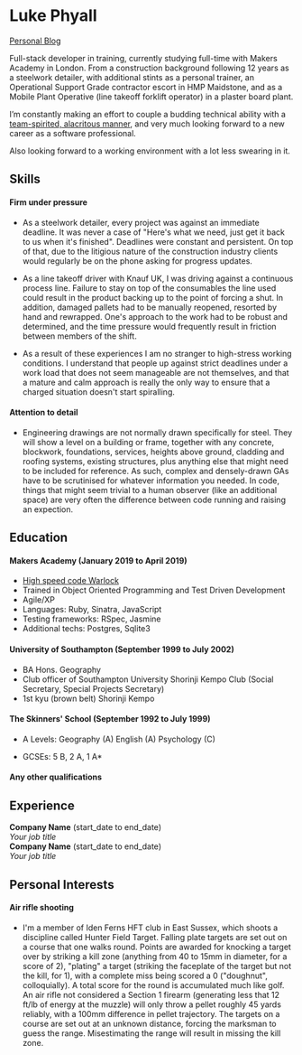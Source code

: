 # Luke Phyall #

[Personal Blog](https://medium.com/shoreditch-warlock)

Full-stack developer in training, currently studying full-time with Makers Academy in London. From a construction background following 12 years as a steelwork detailer, with additional stints as a personal trainer, an Operational Support Grade contractor escort in HMP Maidstone, and as a Mobile Plant Operative (line takeoff forklift operator) in a plaster board plant.

I’m constantly making an effort to couple a budding technical ability with a [team-spirited, alacritous manner](https://medium.com/shoreditch-warlock/how-to-be-a-steely-eyed-code-jack-with-steely-eyes-of-steel-dd369e3f6299), and very much looking forward to a new career as a software professional.

Also looking forward to a working environment with a lot less swearing in it.

## Skills

#### Firm under pressure

- As a steelwork detailer, every project was against an immediate deadline. It was never a case of "Here's what we need, just get it back to us when it's finished". Deadlines were constant and persistent. On top of that, due to the litigious nature of the construction industry clients would regularly be on the phone asking for progress updates.

- As a line takeoff driver with Knauf UK, I was driving against a continuous process line. Failure to stay on top of the consumables the line used could result in the product backing up to the point of forcing a shut. In addition, damaged pallets had to be manually reopened, resorted by hand and rewrapped. One's approach to the work had to be robust and determined, and the time pressure would frequently result in friction between members of the shift.

- As a result of these experiences I am no stranger to high-stress working conditions. I understand that people up against strict deadlines under a work load that does not seem manageable are not themselves, and that a mature and calm approach is really the only way to ensure that a charged situation doesn't start spiralling.

#### Attention to detail

- Engineering drawings are not normally drawn specifically for steel. They will show a level on a building or frame, together with any concrete, blockwork, foundations, services, heights above ground, cladding and roofing systems, existing structures, plus anything else that might need to be included for reference. As such, complex and densely-drawn GAs have to be scrutinised for whatever information you needed. In code, things that might seem trivial to a human observer (like an additional space) are very often the difference between code running and raising an expection.

## Education

#### Makers Academy (January 2019 to April 2019)

- [High speed code Warlock](https://medium.com/shoreditch-warlock)
- Trained in Object Oriented Programming and Test Driven Development
- Agile/XP
- Languages: Ruby, Sinatra, JavaScript
- Testing frameworks: RSpec, Jasmine
- Additional techs: Postgres, Sqlite3

#### University of Southampton (September 1999 to July 2002)

- BA Hons. Geography
- Club officer of Southampton University Shorinji Kempo Club (Social Secretary, Special Projects Secretary)
- 1st kyu (brown belt) Shorinji Kempo

#### The Skinners' School (September 1992 to July 1999)

- A Levels:
  Geography (A)
  English (A)
  Psychology (C)

- GCSEs:
  5 B, 2 A, 1 A*

#### Any other qualifications

## Experience

**Company Name** (start_date to end_date)    
*Your job title*  
**Company Name** (start_date to end_date)   
*Your job title*  

## Personal Interests

#### Air rifle shooting

- I'm a member of Iden Ferns HFT club in East Sussex, which shoots a discipline called Hunter Field Target. Falling plate targets are set out on a course that one walks round. Points are awarded for knocking a target over by striking a kill zone (anything from 40 to 15mm in diameter, for a score of 2), "plating" a target (striking the faceplate of the target but not the kill, for 1), with a complete miss being scored a 0 ("doughnut", colloquially). A total score for the round is accumulated much like golf. An air rifle not considered a Section 1 firearm (generating less that 12 ft/lb of energy at the muzzle) will only throw a pellet roughly 45 yards reliably, with a 100mm difference in pellet trajectory. The targets on a course are set out at an unknown distance, forcing the marksman to guess the range. Misestimating the range will result in missing the kill zone.
